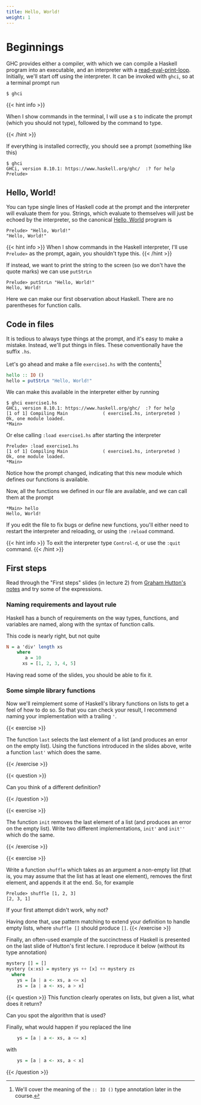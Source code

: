 ```yaml
---
title: Hello, World!
weight: 1
---
```


# Beginnings

GHC provides either a compiler, with which we can compile a Haskell
program into an executable, and an interpreter with a
[read-eval-print-loop](https://en.wikipedia.org/wiki/Read–eval–print_loop).
Initially, we'll start off using the interpreter. It can be invoked
with `ghci`, so at a terminal prompt run

```
$ ghci
```

{{< hint info >}}

When I show commands in the terminal, I will use a `$` to indicate the
prompt (which you should not type), followed by the command to type.

{{< /hint >}}

If everything is installed correctly, you should see a prompt
(something like this)

```
$ ghci
GHCi, version 8.10.1: https://www.haskell.org/ghc/  :? for help
Prelude>
```

## Hello, World!

You can type single lines of Haskell code at the prompt and the
interpreter will evaluate them for you. Strings, which evaluate to
themselves will just be echoed by the interpreter, so the canonical
[Hello,
World](https://en.wikipedia.org/wiki/%22Hello,_World!%22_program)
program is

```
Prelude> "Hello, World!"
"Hello, World!"
```

{{< hint info >}}
When I show commands in the Haskell interpreter, I'll use `Prelude>`
as the prompt, again, you shouldn't type this.
{{< /hint >}}

If instead, we want to print the string to the screen (so we don't
have the quote marks) we can use `putStrLn`

```
Prelude> putStrLn "Hello, World!"
Hello, World!
```

Here we can make our first observation about Haskell. There are no
parentheses for function calls.

## Code in files

It is tedious to always type things at the prompt, and it's easy to
make a mistake. Instead, we'll put things in files. These
conventionally have the suffix `.hs`.

Let's go ahead and make a file `exercise1.hs` with the contents[^1]

[^1]: We'll cover the meaning of the `:: IO ()` type annotation later
      in the course.

```hs
hello :: IO ()
hello = putStrLn "Hello, World!"
```

We can make this available in the interpreter either by running
```
$ ghci exercise1.hs
GHCi, version 8.10.1: https://www.haskell.org/ghc/  :? for help
[1 of 1] Compiling Main             ( exercise1.hs, interpreted )
Ok, one module loaded.
*Main> 
```
Or else calling `:load exercise1.hs` after starting the interpreter
```
Prelude> :load exercise1.hs
[1 of 1] Compiling Main             ( exercise1.hs, interpreted )
Ok, one module loaded.
*Main>
```

Notice how the prompt changed, indicating that this new module which
defines our functions is available.

Now, all the functions we defined in our file are available, and we
can call them at the prompt
```
*Main> hello
Hello, World!
```

If you edit the file to fix bugs or define new functions, you'll
either need to restart the interpreter and reloading, or using the
`:reload` command.

{{< hint info >}}
To exit the interpreter type `Control-d`, or use the `:quit` command.
{{< /hint >}}

## First steps

Read through the "First steps" slides (in lecture 2) from [Graham
Hutton's notes](http://www.cs.nott.ac.uk/~pszgmh/pih.html#slides) and
try some of the expressions.


### Naming requirements and layout rule

Haskell has a bunch of requirements on the way types, functions, and
variables are named, along with the syntax of function calls.

This code is nearly right, but not quite
```hs
N = a 'div' length xs
    where
       a = 10
      xs = [1, 2, 3, 4, 5]
```
Having read some of the slides, you should be able to fix it.

### Some simple library functions

Now we'll reimplement some of Haskell's library functions on lists to
get a feel of how to do so. So that you can check your result, I
recommend naming your implementation with a trailing `'`.

{{< exercise >}}

The function `last` selects the last element of a list (and produces
an error on the empty list). Using the functions introduced in the
slides above, write a function `last'` which does the same.

{{< /exercise >}}

{{< question >}}

Can you think of a different definition?

{{< /question >}}

{{< exercise >}}

The function `init` removes the last element of a list (and produces
an error on the empty list). Write two different implementations,
`init'` and `init''` which do the same.

{{< /exercise >}}
   
   
{{< exercise >}}

Write a function `shuffle` which takes as an argument a non-empty list
(that is, you may assume that the list has at least one element),
removes the first element, and appends it at the end. So, for example

```
Prelude> shuffle [1, 2, 3]
[2, 3, 1]
```

If your first attempt didn't work, why not?

Having done that, use pattern matching to extend your definition to
handle empty lists, where `shuffle []` should produce `[]`.
{{< /exercise >}}

Finally, an often-used example of the succinctness of Haskell is
presented on the last slide of Hutton's first lecture. I reproduce it
below (without its type annotation)

```hs
mystery [] = []
mystery (x:xs) = mystery ys ++ [x] ++ mystery zs
  where
    ys = [a | a <- xs, a <= x]
    zs = [a | a <- xs, a > x]
```

{{< question >}}
This function clearly operates on lists, but given a list, what does
it return?

Can you spot the algorithm that is used?

Finally, what would happen if you replaced the line
```hs
    ys = [a | a <- xs, a <= x]
```
with
```hs
    ys = [a | a <- xs, a < x]
```
{{< /question >}}
